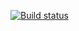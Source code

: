 [![Build status](https://ci.appveyor.com/api/projects/status/u2hxbptmqty8nxvk?svg=true)](https://ci.appveyor.com/project/Tohage/homeworkauto2-1)
